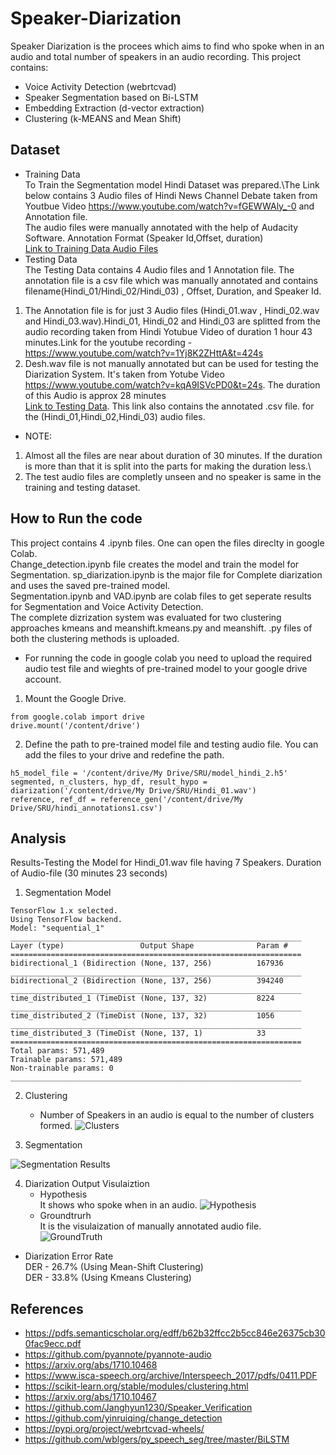 # Speaker-Diarization
Speaker Diarization is the procees which aims to find who spoke when in an audio and total number of speakers in an audio recording.
This project contains:
- Voice Activity Detection (webrtcvad)
- Speaker Segmentation based on Bi-LSTM
- Embedding Extraction (d-vector extraction)
- Clustering (k-MEANS and Mean Shift)
## Dataset
- Training Data\
To Train the Segmentation model Hindi Dataset was prepared.\The Link below contains 3 Audio files of Hindi News Channel Debate taken from Youtbue Video https://www.youtube.com/watch?v=fGEWWAly_-0 and Annotation file.\
The audio files were manually annotated with the help of Audacity Software. Annotation Format (Speaker Id,Offset, duration)\
[Link to Training Data Audio Files](https://drive.google.com/drive/folders/1jvSxEaMNx7IjzQIlrT4Vnl4x8TZTtZaB)
- Testing Data\
The Testing Data contains 4 Audio files and 1 Annotation file. The annotation file is a csv file which was manually annotated and contains filename(Hindi_01/Hindi_02/Hindi_03) , Offset, Duration,  and Speaker Id. 
1. The Annotation file is for just 3 Audio files (Hindi_01.wav , Hindi_02.wav and Hindi_03.wav).Hindi_01, Hindi_02 and Hindi_03 are splitted from the audio recording taken from Hindi Yotubue Video of duration 1 hour 43 minutes.Link for the youtube recording - https://www.youtube.com/watch?v=1Yj8K2ZHttA&t=424s
2. Desh.wav file is not manually annotated but can be used for testing the Diarization System. It's taken from Yotube Video https://www.youtube.com/watch?v=kqA9ISVcPD0&t=24s. The duration of this Audio is approx 28 minutes \
[Link to Testing Data](https://drive.google.com/open?id=16XCqfCaNo9djdx_TVK3hHxP6by3RaKU5). This link also contains the annotated .csv file. for the (Hindi_01,Hindi_02,Hindi_03) audio files.
 - NOTE:
1. Almost all the files are near about duration of 30 minutes. If the duration is more than that it is split into the parts for making the duration less.\
2. The test audio files are completly unseen and no speaker is same in the training and testing dataset.
## How to Run the code
This project contains 4 .ipynb files. One can open the files direclty in google Colab.\
Change_detection.ipynb file creates the model and train the model for Segmentation. sp_diarization.ipynb is the major file for Complete diarization and uses the saved pre-trained model.\
Segmentation.ipynb and VAD.ipynb are colab files to get seperate results for Segmentation and Voice Activity Detection.\
The complete dizrization system was evaluated for two clustering approaches kmeans and meanshift.kmeans.py and meanshift. .py files of both the clustering methods is uploaded.
- For running the code in google colab you need to upload the required audio test file and wieghts of pre-trained model to your google drive account.
1. Mount the Google Drive.
```
from google.colab import drive
drive.mount('/content/drive')
```
2. Define the path to pre-trained model file and testing audio file. You can add the files to your drive and redefine the path.
```
h5_model_file = '/content/drive/My Drive/SRU/model_hindi_2.h5'
segmented, n_clusters, hyp_df, result_hypo = diarization('/content/drive/My Drive/SRU/Hindi_01.wav')
reference, ref_df = reference_gen('/content/drive/My Drive/SRU/hindi_annotations1.csv')
```
## Analysis
Results-Testing the Model for Hindi_01.wav file having 7 Speakers. Duration of Audio-file (30 minutes 23 seconds)
1. Segmentation Model
```
TensorFlow 1.x selected.
Using TensorFlow backend.
Model: "sequential_1"
_________________________________________________________________
Layer (type)                 Output Shape              Param #   
=================================================================
bidirectional_1 (Bidirection (None, 137, 256)          167936    
_________________________________________________________________
bidirectional_2 (Bidirection (None, 137, 256)          394240    
_________________________________________________________________
time_distributed_1 (TimeDist (None, 137, 32)           8224      
_________________________________________________________________
time_distributed_2 (TimeDist (None, 137, 32)           1056      
_________________________________________________________________
time_distributed_3 (TimeDist (None, 137, 1)            33        
=================================================================
Total params: 571,489
Trainable params: 571,489
Non-trainable params: 0
_________________________________________________________________
``` 
2. Clustering
   - Number of Speakers in an audio is equal to the number of clusters formed.
![Clusters](https://user-images.githubusercontent.com/61666843/80796608-415e4b80-8bbd-11ea-8eab-c15e5508d25b.png)

3. Segmentation

![Segmentation Results](https://user-images.githubusercontent.com/61666843/80796726-94d09980-8bbd-11ea-94f9-a952e55d9991.png)

4. Diarization Output Visulaiztion
    - Hypothesis\
    It shows who spoke when in an audio. 
    ![Hypothesis](https://user-images.githubusercontent.com/61666843/80796883-ff81d500-8bbd-11ea-8f16-313c674d9137.png)
    - Groundtrurh\
    It is the visulaization of manually annotated audio file.
    ![GroundTruth](https://user-images.githubusercontent.com/61666843/80796988-3f48bc80-8bbe-11ea-9b22-bce43b76b3ae.png)
 - Diarization Error Rate \
 DER - 26.7% (Using Mean-Shift Clustering) \
 DER - 33.8% (Using Kmeans Clustering)

## References 
 - https://pdfs.semanticscholar.org/edff/b62b32ffcc2b5cc846e26375cb300fac9ecc.pdf
 - https://github.com/pyannote/pyannote-audio 
 - https://arxiv.org/abs/1710.10468
 - https://www.isca-speech.org/archive/Interspeech_2017/pdfs/0411.PDF
 - https://scikit-learn.org/stable/modules/clustering.html
 - https://arxiv.org/abs/1710.10467
 - https://github.com/Janghyun1230/Speaker_Verification
 - https://github.com/yinruiqing/change_detection
 - https://pypi.org/project/webrtcvad-wheels/
 - https://github.com/wblgers/py_speech_seg/tree/master/BiLSTM
 

